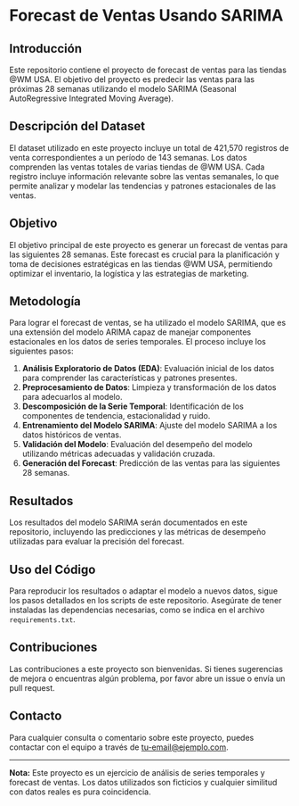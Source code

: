 # Forecast de Ventas Usando SARIMA

## Introducción

Este repositorio contiene el proyecto de forecast de ventas para las tiendas @WM USA. El objetivo del proyecto es predecir las ventas para las próximas 28 semanas utilizando el modelo SARIMA (Seasonal AutoRegressive Integrated Moving Average).

## Descripción del Dataset

El dataset utilizado en este proyecto incluye un total de 421,570 registros de venta correspondientes a un período de 143 semanas. Los datos comprenden las ventas totales de varias tiendas de @WM USA. Cada registro incluye información relevante sobre las ventas semanales, lo que permite analizar y modelar las tendencias y patrones estacionales de las ventas.

## Objetivo

El objetivo principal de este proyecto es generar un forecast de ventas para las siguientes 28 semanas. Este forecast es crucial para la planificación y toma de decisiones estratégicas en las tiendas @WM USA, permitiendo optimizar el inventario, la logística y las estrategias de marketing.

## Metodología

Para lograr el forecast de ventas, se ha utilizado el modelo SARIMA, que es una extensión del modelo ARIMA capaz de manejar componentes estacionales en los datos de series temporales. El proceso incluye los siguientes pasos:

1. **Análisis Exploratorio de Datos (EDA)**: Evaluación inicial de los datos para comprender las características y patrones presentes.
2. **Preprocesamiento de Datos**: Limpieza y transformación de los datos para adecuarlos al modelo.
3. **Descomposición de la Serie Temporal**: Identificación de los componentes de tendencia, estacionalidad y ruido.
4. **Entrenamiento del Modelo SARIMA**: Ajuste del modelo SARIMA a los datos históricos de ventas.
5. **Validación del Modelo**: Evaluación del desempeño del modelo utilizando métricas adecuadas y validación cruzada.
6. **Generación del Forecast**: Predicción de las ventas para las siguientes 28 semanas.

## Resultados

Los resultados del modelo SARIMA serán documentados en este repositorio, incluyendo las predicciones y las métricas de desempeño utilizadas para evaluar la precisión del forecast.

## Uso del Código

Para reproducir los resultados o adaptar el modelo a nuevos datos, sigue los pasos detallados en los scripts de este repositorio. Asegúrate de tener instaladas las dependencias necesarias, como se indica en el archivo `requirements.txt`.

## Contribuciones

Las contribuciones a este proyecto son bienvenidas. Si tienes sugerencias de mejora o encuentras algún problema, por favor abre un issue o envía un pull request.

## Contacto

Para cualquier consulta o comentario sobre este proyecto, puedes contactar con el equipo a través de [tu-email@ejemplo.com](mailto:tu-email@ejemplo.com).

---

**Nota:** Este proyecto es un ejercicio de análisis de series temporales y forecast de ventas. Los datos utilizados son ficticios y cualquier similitud con datos reales es pura coincidencia.
